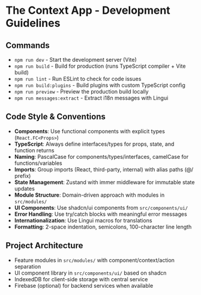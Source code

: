 # The Context App - Development Guidelines

## Commands
- `npm run dev` - Start the development server (Vite)
- `npm run build` - Build for production (runs TypeScript compiler + Vite build)
- `npm run lint` - Run ESLint to check for code issues
- `npm run build:plugins` - Build plugins with custom TypeScript config
- `npm run preview` - Preview the production build locally
- `npm run messages:extract` - Extract i18n messages with Lingui

## Code Style & Conventions
- **Components**: Use functional components with explicit types (`React.FC<Props>`)
- **TypeScript**: Always define interfaces/types for props, state, and function returns
- **Naming**: PascalCase for components/types/interfaces, camelCase for functions/variables
- **Imports**: Group imports (React, third-party, internal) with alias paths (@/ prefix)
- **State Management**: Zustand with immer middleware for immutable state updates
- **Module Structure**: Domain-driven approach with modules in `src/modules/`
- **UI Components**: Use shadcn/ui components from `src/components/ui/`
- **Error Handling**: Use try/catch blocks with meaningful error messages
- **Internationalization**: Use Lingui macros for translations
- **Formatting**: 2-space indentation, semicolons, 100-character line length

## Project Architecture
- Feature modules in `src/modules/` with component/context/action separation
- UI component library in `src/components/ui/` based on shadcn
- IndexedDB for client-side storage with central service
- Firebase (optional) for backend services when available